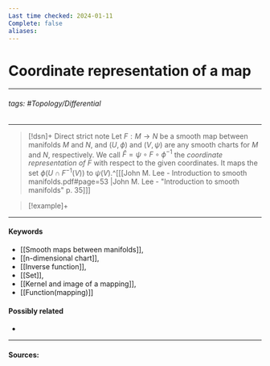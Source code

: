 ```yaml
---
Last time checked: 2024-01-11
Complete: false
aliases:
---
```

# Coordinate representation of a map
***
###### tags: #Topology/Differential 
***
>[!dsn]+ Direct strict note
>Let $F:M\to N$ be a smooth map between manifolds $M$ and $N$, and $(U,\phi)$ and $(V,\psi)$ are any smooth charts for $M$ and $N$, respectively. We call $\hat F=\psi\circ F\circ\phi^{-1}$ the *coordinate representation of $F$* with respect to the given coordinates. It maps the set $\phi(U\cap F^{-1}(V))$ to $\psi(V)$.^[[[John M. Lee - Introduction to smooth manifolds.pdf#page=53 |John M. Lee - "Introduction to smooth manifolds" p. 35]]]

>[!example]+ 
>
***
#### Keywords
- [[Smooth maps between manifolds]],
- [[n-dimensional chart]],
- [[Inverse function]],
- [[Set]],
- [[Kernel and image of a mapping]],
- [[Function(mapping)]]
#### Possibly related
- 
***
#### Sources:
